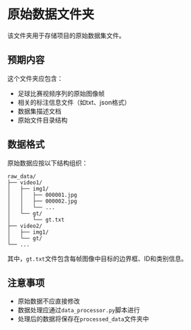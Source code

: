 # 原始数据文件夹

该文件夹用于存储项目的原始数据集文件。

## 预期内容

这个文件夹应包含：

- 足球比赛视频序列的原始图像帧
- 相关的标注信息文件（如txt、json格式）
- 数据集描述文档
- 原始文件目录结构

## 数据格式

原始数据应按以下结构组织：

```
raw_data/
├── video1/
│   ├── img1/
│   │   ├── 000001.jpg
│   │   ├── 000002.jpg
│   │   └── ...
│   └── gt/
│       └── gt.txt
├── video2/
│   ├── img1/
│   └── gt/
└── ...
```

其中，`gt.txt`文件包含每帧图像中目标的边界框、ID和类别信息。

## 注意事项

- 原始数据不应直接修改
- 数据处理应通过`data_processor.py`脚本进行
- 处理后的数据将保存在`processed_data`文件夹中 